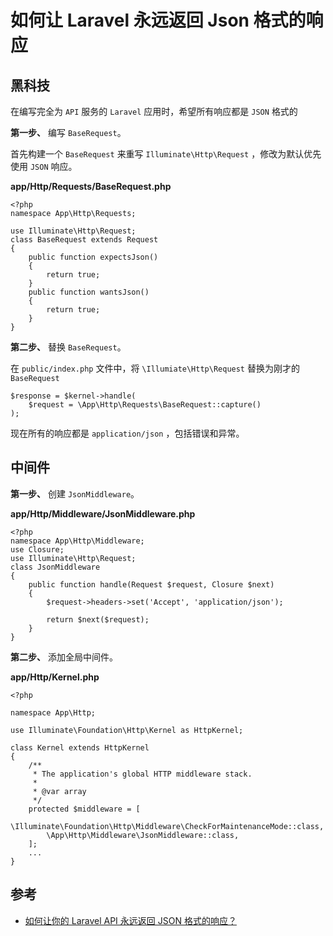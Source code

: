 # 如何让 Laravel 永远返回 Json 格式的响应

## 黑科技

在编写完全为 `API` 服务的 `Laravel` 应用时，希望所有响应都是 `JSON` 格式的

**第一步、** 编写 `BaseRequest`。

首先构建一个 `BaseRequest` 来重写 `Illuminate\Http\Request` ，修改为默认优先使用 `JSON` 响应。

**app/Http/Requests/BaseRequest.php**

```
<?php
namespace App\Http\Requests;

use Illuminate\Http\Request;
class BaseRequest extends Request
{
    public function expectsJson()
    {
        return true;
    }
    public function wantsJson()
    {
        return true;
    }
}
```

**第二步、** 替换 `BaseRequest`。

在 `public/index.php` 文件中，将 `\Illumiate\Http\Request` 替换为刚才的 `BaseRequest`

```
$response = $kernel->handle(
    $request = \App\Http\Requests\BaseRequest::capture()
);
```

现在所有的响应都是 `application/json` ，包括错误和异常。

## 中间件

**第一步、** 创建 `JsonMiddleware`。

**app/Http/Middleware/JsonMiddleware.php**

```
<?php 
namespace App\Http\Middleware;
use Closure;
use Illuminate\Http\Request;
class JsonMiddleware 
{
    public function handle(Request $request, Closure $next) 
    {
        $request->headers->set('Accept', 'application/json');

        return $next($request);
    }
}
```

**第二步、** 添加全局中间件。

**app/Http/Kernel.php**

```
<?php

namespace App\Http;

use Illuminate\Foundation\Http\Kernel as HttpKernel;

class Kernel extends HttpKernel
{
    /**
     * The application's global HTTP middleware stack.
     *
     * @var array
     */
    protected $middleware = [
        \Illuminate\Foundation\Http\Middleware\CheckForMaintenanceMode::class,
        \App\Http\Middleware\JsonMiddleware::class,
    ];
    ...
}
```

## 参考

- [如何让你的 Laravel API 永远返回 JSON 格式的响应？](https://laravel-china.org/wikis/16069)